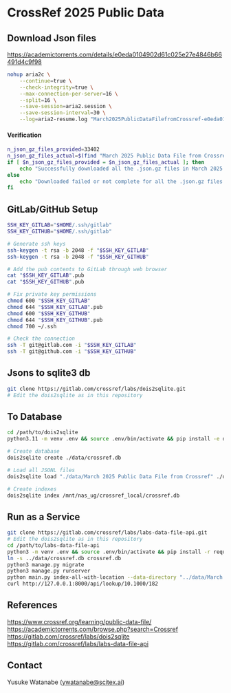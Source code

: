<!-- ---
!-- Timestamp: 2025-08-15 10:21:06
!-- Author: ywatanabe
!-- File: /mnt/nas_ug/crossref_local/README.md
!-- --- -->

# CrossRef 2025 Public Data

## Download Json files
https://academictorrents.com/details/e0eda0104902d61c025e27e4846b66491d4c9f98

``` bash
nohup aria2c \
	--continue=true \
	--check-integrity=true \
	--max-connection-per-server=16 \
	--split=16 \
	--save-session=aria2.session \
	--save-session-interval=30 \
	--log=aria2-resume.log "March2025PublicDataFilefromCrossref-e0eda0104902d61c025e27e4846b66491d4c9f98.torrent" &
```

#### Verification

``` bash
n_json_gz_files_provided=33402
n_json_gz_files_actual=$(find "March 2025 Public Data File from Crossref" -type f | wc -l)
if [ $n_json_gz_files_provided = $n_json_gz_files_actual ]; then
    echo "Successfully downloaded all the .json.gz files in March 2025 Public Data File from Crossref"
else
    echo "Downloaded failed or not complete for all the .json.gz files in March 2025 Public Data File from Crossref"
fi
```

## GitLab/GitHub Setup

``` bash
SSH_KEY_GITLAB="$HOME/.ssh/gitlab"
SSH_KEY_GITHUB="$HOME/.ssh/gitlab"

# Generate ssh keys
ssh-keygen -t rsa -b 2048 -f "$SSH_KEY_GITLAB"
ssh-keygen -t rsa -b 2048 -f "$SSH_KEY_GITHUB"

# Add the pub contents to GitLab through web browser
cat "$SSH_KEY_GITLAB".pub
cat "$SSH_KEY_GITHUB".pub

# Fix private key permissions
chmod 600 "$SSH_KEY_GITLAB"
chmod 644 "$SSH_KEY_GITLAB".pub
chmod 600 "$SSH_KEY_GITHUB"
chmod 644 "$SSH_KEY_GITHUB".pub
chmod 700 ~/.ssh

# Check the connection
ssh -T git@gitlab.com -i "$SSH_KEY_GITLAB"
ssh -T git@github.com -i "$SSH_KEY_GITHUB"
```

## Jsons to sqlite3 db

``` bash
git clone https://gitlab.com/crossref/labs/dois2sqlite.git
# Edit the dois2sqlite as in this repository
```

## To Database

``` bash
cd /path/to/dois2sqlite
python3.11 -m venv .env && source .env/bin/activate && pip install -e dois2sqlite/

# Create database
dois2sqlite create ./data/crossref.db

# Load all JSONL files
dois2sqlite load "./data/March 2025 Public Data File from Crossref" ./data/crossref.db --n-jobs 8 --commit-size 100000

# Create indexes
dois2sqlite index /mnt/nas_ug/crossref_local/crossref.db
```

## Run as a Service

``` bash
git clone https://gitlab.com/crossref/labs/labs-data-file-api.git
# Edit the dois2sqlite as in this repository
cd /path/to/labs-data-file-api
python3 -m venv .env && source .env/bin/activate && pip install -r requirements.txt
ln -s ../data/crossref.db crossref.db
python3 manage.py migrate
python3 manage.py runserver
python main.py index-all-with-location --data-directory "../data/March 2025 Public Data File from Crossref"
curl http://127.0.0.1:8000/api/lookup/10.1000/182
```

## References
https://www.crossref.org/learning/public-data-file/
https://academictorrents.com/browse.php?search=Crossref
https://gitlab.com/crossref/labs/dois2sqlite
https://gitlab.com/crossref/labs/labs-data-file-api

## Contact
Yusuke Watanabe (ywatanabe@scitex.ai)

<!-- EOF -->